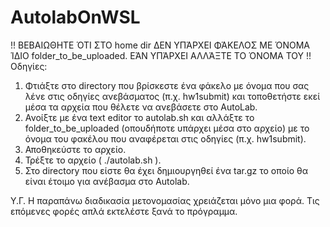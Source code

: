 # AutolabOnWSL
!! ΒΕΒΑΙΩΘΗΤΕ ΌΤΙ ΣΤΟ home dir ΔΕΝ ΥΠΆΡΧΕΙ ΦΆΚΕΛΟΣ ΜΕ ΌΝΟΜΑ ΊΔΙΟ  folder_to_be_uploaded. ΕΆΝ ΥΠΆΡΧΕΙ ΑΛΛΆΞΤΕ ΤΟ ΌΝΟΜΑ ΤΟΥ !!
Οδηγίες:
1) Φτιάξτε στο directory που βρίσκεστε ένα φάκελο με όνομα που σας λένε στις οδηγίες ανεβάσματος (π.χ. hw1submit) και τοποθετήστε εκεί μέσα τα αρχεία που θέλετε να ανεβάσετε στο AutoLab.
2) Ανοίξτε με ένα text editor το autolab.sh και αλλάξτε το folder_to_be_uploaded (οπουδήποτε υπάρχει μέσα στο αρχείο) με το όνομα του φακέλου που αναφέρεται στις οδηγίες (π.χ. hw1submit).
3) Αποθηκεύστε το αρχείο.
4) Τρέξτε το αρχείο ( ./autolab.sh ).
5) Στο directory που είστε θα έχει δημιουργηθεί ένα tar.gz το οποίο θα είναι έτοιμο για ανέβασμα στο Autolab.

Υ.Γ. Η παραπάνω διαδικασία μετονομασίας χρειάζεται μόνο μια φορά. Τις επόμενες φορές απλά εκτελέστε ξανά το πρόγραμμα.


